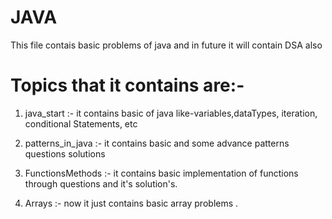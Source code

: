 # JAVA
This file contais basic problems of java and in future it will contain DSA also

# Topics that it contains are:-
1) java_start :- it contains basic of java like-variables,dataTypes, iteration, conditional Statements, etc

2) patterns_in_java :- it contains basic and some advance patterns questions solutions 

3) FunctionsMethods :- it contains basic implementation of functions through questions and it's solution's.

4) Arrays :- now it just contains basic array problems .

